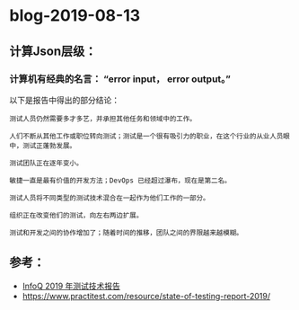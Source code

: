 # blog-2019-08-13  
##  计算Json层级：

### 计算机有经典的名言： “error input， error output。”
 
以下是报告中得出的部分结论：

    测试人员仍然需要多才多艺，并承担其他任务和领域中的工作。
    
    人们不断从其他工作或职位转向测试；测试是一个很有吸引力的职业，在这个行业的从业人员眼中，测试正蓬勃发展。
    
    测试团队正在逐年变小。
    
    敏捷一直是最有价值的开发方法；DevOps 已经超过瀑布，现在是第二名。
    
    测试人员将不同类型的测试技术混合在一起作为他们工作的一部分。
    
    组织正在改变他们的测试，向左右两边扩展。
    
    测试和开发之间的协作增加了；随着时间的推移，团队之间的界限越来越模糊。

## 参考：
+ [InfoQ 2019 年测试技术报告](https://www.infoq.cn/article/tPm-uCBjfjLPRCETr7Db)         
+ https://www.practitest.com/resource/state-of-testing-report-2019/